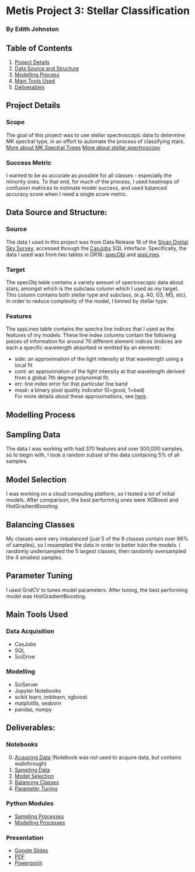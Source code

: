 # Metis Project 3: Stellar Classification
### By Edith Johnston

## Table of Contents
1. [Project Details](#project-details)
2. [Data Source and Structure](#data-source-and-structure)
3. [Modelling Process](#modelling-process)
4. [Main Tools Used](#main-tools-used)
5. [Deliverables](#deliverables)

## Project Details
### Scope
The goal of this project was to use stellar spectroscopic data to determine MK spectral type, in an effort to automate the process of classifying stars.  
[More about MK Spectral Types](https://starparty.com/topics/astronomy/stars/the-morgan-keenan-system/)
[More about stellar spectroscopy](http://spiff.rit.edu/classes/phys440/lectures/intro_spectra/intro_spectra.html)
### Success Metric
I wanted to be as accurate as possible for all classes - especially the minority ones. To that end, for much of the process, I used heatmaps of confusion matrices to estimate model success, and used balanced accuracy score when I need a single score metric.

## Data Source and Structure:
### Source
The data I used in this project was from Data Release 16 of the [Sloan Digital Sky Survey](https://www.sdss.org), accessed through the [CasJobs](https://skyserver.sdss.org/casjobs/) SQL interface. Specifically, the data I used was from two tables in DR16: [specObj](http://skyserver.sdss.org/dr16/en/help/browser/browser.aspx#&&history=description+SpecObj+V) and [sppLines](http://skyserver.sdss.org/dr16/en/help/browser/browser.aspx#&&history=description+sppLines+U).  
### Target
The specObj table contains a variety amount of spectroscopic data about stars, amongst which is the subclass column which I used as my target. This column contains both stellar type and subclass, (e.g. A0, G3, M5, etc). In order to reduce complexity of the model, I binned by stellar type.
### Features
The sppLines table contains the spectra line indices that I used as the features of my models.
These line index columns contain the following pieces of information for around 70 different element indices (indices are each a specific wavelength absorbed or emitted by an element):
- side: an approximation of the light intensity at that wavelength using a local fit
- cont: an approximation of the light intensity at that wavelength derived from a global 7th degree polynomial fit.
- err: line index error for that particular line band
- mask: a binary pixel quality indicator (0=good, 1=bad)  
For more details about these approximations, see [here](https://www.sdss.org/dr16/spectro/sspp_lineindexmeas/).

## Modelling Process
## Sampling Data
The data I was working with had 370 features and over 500,000 samples, so to begin with, I took a random subset of the data containing 5% of all samples.  
## Model Selection
I was working on a cloud computing platform, so I tested a lot of initial models. After comparison, the best performing ones were XGBoost and HistGradientBoosting.
## Balancing Classes
My classes were very imbalanced (just 5 of the 9 classes contain over 96% of samples), so I resampled the data in order to better train the models. I randomly undersampled the 5 largest classes, then randomly oversampled the 4 smallest samples.
## Parameter Tuning
I used GridCV to tunes model parameters. After tuning, the best performing model was HistGradientBoosting.

## Main Tools Used
### Data Acquisition
- CasJobs
- SQL
- SciDrive
### Modelling
- SciServer
- Jupyter Notebooks
- scikit learn, imblearn, xgboost
- matplotlib, seaborn
- pandas, numpy

## Deliverables:
### Notebooks
0. [Acquiring Data](https://github.com/edithalice/stellar_classification/blob/master/0_Data_Acquisition.ipynb) (Notebook was not used to acquire data, but contains walkthrough)
1. [Sampling Data](https://github.com/edithalice/stellar_classification/blob/master/1_Sampling_Data.ipynb)
2. [Model Selection](https://github.com/edithalice/stellar_classification/blob/master/2_Model_Selection.ipynb)
3. [Balancing Classes](https://github.com/edithalice/stellar_classification/blob/master/3_Balancing_Classes.ipynb)
4. [Parameter Tuning](https://github.com/edithalice/stellar_classification/blob/master/4_Parameter_Tuning.ipynb)
### Python Modules
- [Sampling Processes](https://github.com/edithalice/stellar_classification/blob/master/sampling_process.py)
- [Modelling Processes](https://github.com/edithalice/stellar_classification/blob/master/model_processes.py)
### Presentation
- [Google Slides](https://docs.google.com/presentation/d/18RMsiepjmJ7rpHx3ZY8O1-9iLH5Xa2W5g2Orai8yh6s/edit?usp=sharing)
- [PDF]()
- [Powerpoint]()
 
